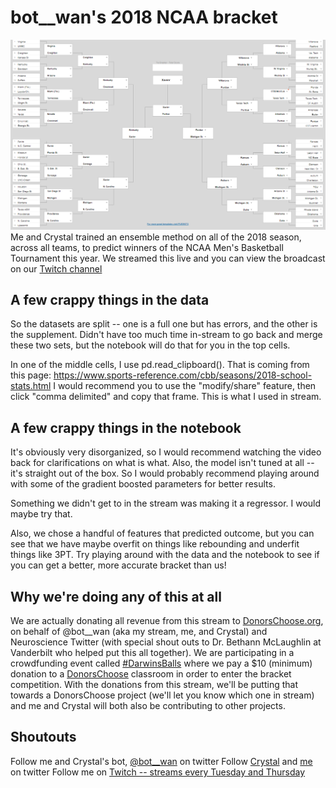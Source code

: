 # bot__wan's 2018 NCAA bracket 
![@bot__wan's bracket](Capture.PNG)
Me and Crystal trained an ensemble method on all of the 2018 season, across all teams, to predict winners of the NCAA Men's Basketball Tournament this year. We streamed this live and you can view the broadcast on our [Twitch channel](https://www.twitch.tv/videos/238511605)  
## A few crappy things in the data  
So the datasets are split -- one is a full one but has errors, and the other is the supplement. Didn't have too much time in-stream to go back and merge these two sets, but the notebook will do that for you in the top cells.  

In one of the middle cells, I use pd.read_clipboard(). That is coming from this page: https://www.sports-reference.com/cbb/seasons/2018-school-stats.html 
I would recommend you to use the "modify/share" feature, then click "comma delimited" and copy that frame. This is what I used in stream.  

## A few crappy things in the notebook  
It's obviously very disorganized, so I would recommend watching the video back for clarifications on what is what. Also, the model isn't tuned at all -- it's straight out of the box. So I would probably recommend playing around with some of the gradient boosted parameters for better results.  

Something we didn't get to in the stream was making it a regressor. I would maybe try that.  

Also, we chose a handful of features that predicted outcome, but you can see that we have maybe overfit on things like rebounding and underfit things like 3PT. Try playing around with the data and the notebook to see if you can get a better, more accurate bracket than us!  
## Why we're doing any of this at all  
We are actually donating all revenue from this stream to [DonorsChoose.org](donorschoose.org), on behalf of @bot__wan (aka my stream, me, and Crystal) and Neuroscience Twitter (with special shout outs to Dr. Bethann McLaughlin at Vanderbilt who helped put this all together). We are participating in a crowdfunding event called [#DarwinsBalls](https://twitter.com/hashtag/darwinsballs) where we pay a $10 (minimum) donation to a [DonorsChoose](donorschoose.org) classroom in order to enter the bracket competition. With the donations from this stream, we'll be putting that towards a DonorsChoose project (we'll let you know which one in stream) and me and Crystal will both also be contributing to other projects. 

## Shoutouts  
Follow me and Crystal's bot, [@bot__wan](twitter.com/bot__wan) on twitter
Follow [Crystal](twitter.com/boozybrain) and [me](twitter.com/nickwan) on twitter 
Follow me on [Twitch -- streams every Tuesday and Thursday](twitch.tv/realnickwan)
